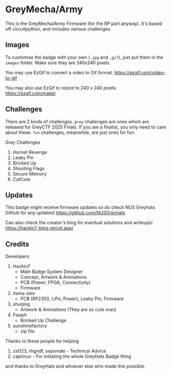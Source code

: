 # GreyMecha/Army

This is the GreyMecha/Army Firmware (for the RP part anyway). It's based off circuitpython, and includes various challenges.


## Images

To customise the badge with your own (`.jpg` and `.gif`), just put them in the `images` folder. 
Make sure they are 240x240 pixels.

You may use EzGif to convert a video to Gif format. https://ezgif.com/video-to-gif

You may also use EzGif to resize to 240 x 240 pixels. https://ezgif.com/maker


## Challenges

There are 2 kinds of challenges. 
`grey` challenges are ones which are released for GreyCTF 2025 Finals. If you are a finalist, you only need to care about these.
`fun` challenges, meanwhile, are just ones for fun. 

Grey Challenges
1. Hornet Revenge
2. Leaky Pin
3. Bricked Up
3. Shooting Flags
4. Secure Memory
5. CatCore


## Updates

This badge might receive firmware updates so do check NUS Greyhats Github for any updates!
https://github.com/NUSGreyhats

Can also check the creator's blog for eventual solutions and writeups!
https://hackin7-blog.vercel.app/


## Credits

Developers

1. Hackin7 
    - Main Badge System Designer
    - Concept, Artwork & Animations
    - PCB (Power, FPGA, Connectivity)
    - Firmware
2. itsme-zeix 
    - PCB (RP2350, LiPo, Power), Leaky Pin, Firmware
3. shuqing 
    - Artwork & Animations (They are so cute man)
4. Fieash
    - Bricked Up Challenge
5. sunshinefactory
    - zip file

Thanks to these people for helping

1. zst123, rhgndf, sayomaki - Technical Advice
2. caprinux - For initiating the whole GreyHats Badge thing

and thanks to GreyHats and whoever else who made this possible.